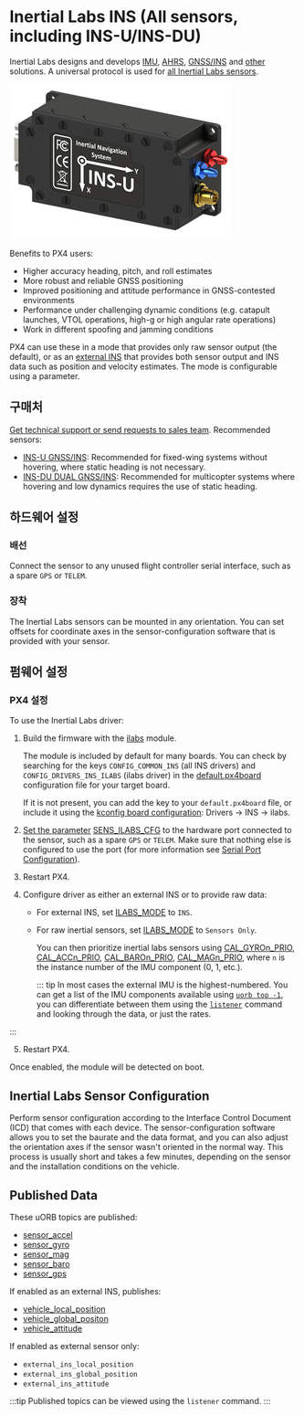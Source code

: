 # Inertial Labs INS (All sensors, including INS-U/INS-DU)

Inertial Labs designs and develops [IMU](https://inertiallabs.com/products/imu-inertial-measurement-units/), [AHRS](https://inertiallabs.com/products/ahrs/), [GNSS/INS](https://inertiallabs.com/products/ins-inertial-navigation-systems/) and [other](https://inertiallabs.com/) solutions.
A universal protocol is used for [all Inertial Labs sensors](https://inertiallabs.com/).

![INS-U](../../assets/hardware/sensors/inertial/ilabs-ins-u.png)

Benefits to PX4 users:

- Higher accuracy heading, pitch, and roll estimates
- More robust and reliable GNSS positioning
- Improved positioning and attitude performance in GNSS-contested environments
- Performance under challenging dynamic conditions (e.g. catapult launches, VTOL operations, high-g or high angular rate operations)
- Work in different spoofing and jamming conditions

PX4 can use these in a mode that provides only raw sensor output (the default), or as an [external INS](../sensor/inertial_navigation_systems.md) that provides both sensor output and INS data such as position and velocity estimates.
The mode is configurable using a parameter.

## 구매처

[Get technical support or send requests to sales team](https://inertiallabs.com/inertial-labs-inc/contact-inertial-labs-team/).
Recommended sensors:

- [INS-U GNSS/INS](https://inertiallabs.com/ins-u-datasheet): Recommended for fixed-wing systems without hovering, where static heading is not necessary.
- [INS-DU DUAL GNSS/INS](https://inertiallabs.com/ins-du-datasheet): Recommended for multicopter systems where hovering and low dynamics requires the use of static heading.

## 하드웨어 설정

### 배선

Connect the sensor to any unused flight controller serial interface, such as a spare `GPS` or `TELEM`.

### 장착

The Inertial Labs sensors can be mounted in any orientation.
You can set offsets for coordinate axes in the sensor-configuration software that is provided with your sensor.

## 펌웨어 설정

### PX4 설정

To use the Inertial Labs driver:

1. Build the firmware with the [ilabs](../modules/modules_driver_ins.md#ilabs) module.

   The module is included by default for many boards.
   You can check by searching for the keys `CONFIG_COMMON_INS` (all INS drivers) and `CONFIG_DRIVERS_INS_ILABS` (ilabs driver) in the [default.px4board](https://github.com/PX4/PX4-Autopilot/blob/main/boards/px4/fmu-v6c/default.px4board#L25) configuration file for your target board.

   If it is not present, you can add the key to your `default.px4board` file, or include it using the [kconfig board configuration](../hardware/porting_guide_config.md#px4-board-configuration-kconfig): Drivers -> INS -> ilabs.

2. [Set the parameter](../advanced_config/parameters.md) [SENS_ILABS_CFG](../advanced_config/parameter_reference.md#SENS_ILABS_CFG) to the hardware port connected to the sensor, such as a spare `GPS` or `TELEM`.
   Make sure that nothing else is configured to use the port (for more information see [Serial Port Configuration](../peripherals/serial_configuration.md)).

3. Restart PX4.

4. Configure driver as either an external INS or to provide raw data:
   - For external INS, set [ILABS_MODE](../advanced_config/parameter_reference.md#ILABS_MODE) to `INS`.
   - For raw inertial sensors, set [ILABS_MODE](../advanced_config/parameter_reference.md#ILABS_MODE) to `Sensors Only`.

      You can then prioritize inertial labs sensors using [CAL_GYROn_PRIO](../advanced_config/parameter_reference.md#CAL_GYRO0_PRIO), [CAL_ACCn_PRIO](../advanced_config/parameter_reference.md#CAL_ACC0_PRIO), [CAL_BAROn_PRIO](../advanced_config/parameter_reference.md#CAL_BARO0_PRIO), [CAL_MAGn_PRIO](../advanced_config/parameter_reference.md#CAL_MAG0_PRIO), where `n` is the instance number of the IMU component (0, 1, etc.).

      ::: tip
      In most cases the external IMU is the highest-numbered.
      You can get a list of the IMU components available using [`uorb top -1`](../middleware/uorb.md#uorb-top-command), you can differentiate between them using the [`listener`](../modules/modules_command.md#listener) command and looking through the data, or just the rates.

:::

5. Restart PX4.

Once enabled, the module will be detected on boot.

## Inertial Labs Sensor Configuration

Perform sensor configuration according to the Interface Control Document (ICD) that comes with each device.
The sensor-configuration software allows you to set the baurate and the data format, and you can also adjust the orientation axes if the sensor wasn't oriented in the normal way.
This process is usually short and takes a few minutes, depending on the sensor and the installation conditions on the vehicle.

## Published Data

These uORB topics are published:

- [sensor_accel](../msg_docs/SensorAccel.md)
- [sensor_gyro](../msg_docs/SensorGyro.md)
- [sensor_mag](../msg_docs/SensorMag.md)
- [sensor_baro](../msg_docs/SensorBaro.md)
- [sensor_gps](../msg_docs/SensorGps.md)

If enabled as an external INS, publishes:

- [vehicle_local_position](../msg_docs/VehicleLocalPosition.md)
- [vehicle_global_positon](../msg_docs/VehicleGlobalPosition.md)
- [vehicle_attitude](../msg_docs/VehicleAttitude.md)

If enabled as external sensor only:

- `external_ins_local_position`
- `external_ins_global_position`
- `external_ins_attitude`

:::tip
Published topics can be viewed using the `listener` command.
:::
